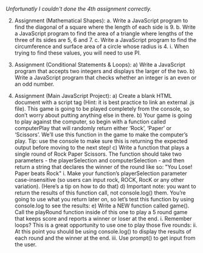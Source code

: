 *Unfortunatly I couldn't done the 4th assignment correctly.*



2. Assignment (Mathematical Shapes):
a. Write a JavaScript program to find the diagonal of a square where the length of each
side is 9.
b. Write a JavaScript program to find the area of a triangle where lengths of the three of its
sides are 5, 6 and 7.
c. Write a JavaScript program to find the circumference and surface area of a circle whose
radius is 4.
i. When trying to find these values, you will need to use PI.


3. Assignment (Conditional Statements & Loops):
a) Write a JavaScript program that accepts two integers and displays the larger of the two.
b) Write a JavaScript program that checks whether an integer is an even or an odd number.


4. Assignment (Main JavaScript Project):
a) Create a blank HTML document with a script tag (Hint: it is best practice to link an
external .js file). This game is going to be played completely from the console, so don’t
worry about putting anything else in there.
b) Your game is going to play against the computer, so begin with a function called
computerPlay that will randomly return either ‘Rock’, ‘Paper’ or ‘Scissors’. We’ll use this
function in the game to make the computer’s play. Tip: use the console to make sure this
is returning the expected output before moving to the next step!
c) Write a function that plays a single round of Rock Paper Scissors. The function should
take two parameters - the playerSelection and computerSelection - and then return a
string that declares the winner of the round like so: "You Lose! Paper beats Rock"
i. Make your function’s playerSelection parameter case-insensitive (so users can
input rock, ROCK, RocK or any other variation). (Here’s a tip on how to do that)
d) Important note: you want to return the results of this function call, not console.log()
them. You’re going to use what you return later on, so let’s test this function by using
console.log to see the results:
e) Write a NEW function called game(). Call the playRound function inside of this one to
play a 5 round game that keeps score and reports a winner or loser at the end.
i. Remember loops? This is a great opportunity to use one to play those five
rounds:
ii. At this point you should be using console.log() to display the results of each
round and the winner at the end.
iii. Use prompt() to get input from the user.
